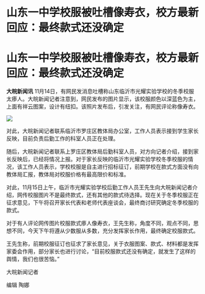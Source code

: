 # 山东一中学校服被吐槽像寿衣，校方最新回应：最终款式还没确定

# 山东一中学校服被吐槽像寿衣，校方最新回应：最终款式还没确定

**大皖新闻讯**
11月14日，有网民发消息吐槽称山东临沂市光耀实验学校的冬季校服太瘆人。大皖新闻记者注意到，网民发布的图片显示，该校服颜色以深蓝色为主，上面有祥云图案，设计有纽扣。该照片发布后，引发关注，有网民评论称像寿衣。

![](https://inews.gtimg.com/om_bt/OUfR9sOg1vwZbWaiW7Bm_yorXGbmNO0CiGAhlxhFHhrh4AA/1000)

对此，大皖新闻记者联系临沂市罗庄区教体局办公室，工作人员表示接到学生家长反映，目前负责后勤工作的科室人员正在处理。

随后，大皖新闻记者联系上罗庄区教体局后勤科室人员，对方向记者介绍，接到家长反映后，已经将情况上报。对于家长反映的临沂市光耀实验学校冬季校服的情况，该工作人员表示，学校校服是自主进行招标征订，前期学校在款式方面没有向教体局汇报，教体局对校服价格有最高限价和标准。

对此，11月15日上午，临沂市光耀实验学校后勤工作人员王先生向大皖新闻记者介绍，网传校服图片不是最终款式，还有其他的款式待选择。现在关于冬季校服正在征求意见，下午将召开家长代表和老师代表座谈会，最终商讨研究确定冬季校服的款式。

对于有人评论网传图片校服款式瘆人像寿衣，王先生称，角度不同，观点不同，思想不同，今天下午将遵从少数服从多数，充分发挥家长作用，最终确定校服款式。

王先生称，前期校服征订也征求了家长意见，关于衣服图案、款式、材料都是发挥家委会作用，部分家长也进行讨论，“目前校服款式还没有确定，就发生了这样的舆情，我们也很苦恼。”

大皖新闻记者

编辑 陶娜

